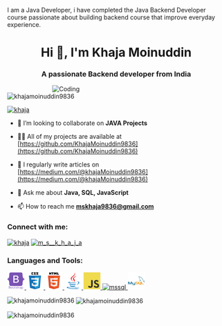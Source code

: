 I am a Java Developer, i have completed the Java Backend Developer course passionate about building backend course that improve everyday experience.

<h1 align="center">Hi 👋, I'm Khaja Moinuddin</h1>
<h3 align="center">A passionate Backend developer from India</h3>
<img align="right" alt="Coding" width="400" src="https://cdn.dribbble.com/users/1162077/screenshots/3848914/programmer.gif">

<p align="left"> <img src="https://komarev.com/ghpvc/?username=khajamoinuddin9836&label=Profile%20views&color=0e75b6&style=flat" alt="khajamoinuddin9836" /> </p>

<p align="left"> <a href="https://twitter.com/khaja" target="blank"><img src="https://img.shields.io/twitter/follow/khaja?logo=twitter&style=for-the-badge" alt="khaja" /></a> </p>

- 👯 I’m looking to collaborate on **JAVA Projects**

- 👨‍💻 All of my projects are available at [https://github.com/KhajaMoinuddin9836](https://github.com/KhajaMoinuddin9836)

- 📝 I regularly write articles on [https://medium.com/@khajaMoinuddin9836](https://medium.com/@khajaMoinuddin9836)

- 💬 Ask me about **Java, SQL, JavaScript**

- 📫 How to reach me **mskhaja9836@gmail.com**

<h3 align="left">Connect with me:</h3>
<p align="left">
<a href="https://twitter.com/khaja" target="blank"><img align="center" src="https://raw.githubusercontent.com/rahuldkjain/github-profile-readme-generator/master/src/images/icons/Social/twitter.svg" alt="khaja" height="30" width="40" /></a>
<a href="https://instagram.com/m_s__k_h_a_j_a" target="blank"><img align="center" src="https://raw.githubusercontent.com/rahuldkjain/github-profile-readme-generator/master/src/images/icons/Social/instagram.svg" alt="m_s__k_h_a_j_a" height="30" width="40" /></a>
</p>

<h3 align="left">Languages and Tools:</h3>
<p align="left"> <a href="https://getbootstrap.com" target="_blank" rel="noreferrer"> <img src="https://raw.githubusercontent.com/devicons/devicon/master/icons/bootstrap/bootstrap-plain-wordmark.svg" alt="bootstrap" width="40" height="40"/> </a> <a href="https://www.w3schools.com/css/" target="_blank" rel="noreferrer"> <img src="https://raw.githubusercontent.com/devicons/devicon/master/icons/css3/css3-original-wordmark.svg" alt="css3" width="40" height="40"/> </a> <a href="https://www.w3.org/html/" target="_blank" rel="noreferrer"> <img src="https://raw.githubusercontent.com/devicons/devicon/master/icons/html5/html5-original-wordmark.svg" alt="html5" width="40" height="40"/> </a> <a href="https://www.java.com" target="_blank" rel="noreferrer"> <img src="https://raw.githubusercontent.com/devicons/devicon/master/icons/java/java-original.svg" alt="java" width="40" height="40"/> </a> <a href="https://developer.mozilla.org/en-US/docs/Web/JavaScript" target="_blank" rel="noreferrer"> <img src="https://raw.githubusercontent.com/devicons/devicon/master/icons/javascript/javascript-original.svg" alt="javascript" width="40" height="40"/> </a> <a href="https://www.microsoft.com/en-us/sql-server" target="_blank" rel="noreferrer"> <img src="https://www.svgrepo.com/show/303229/microsoft-sql-server-logo.svg" alt="mssql" width="40" height="40"/> </a> <a href="https://www.mysql.com/" target="_blank" rel="noreferrer"> <img src="https://raw.githubusercontent.com/devicons/devicon/master/icons/mysql/mysql-original-wordmark.svg" alt="mysql" width="40" height="40"/> </a> </p>

<p><img align="left" src="https://github-readme-stats.vercel.app/api/top-langs?username=khajamoinuddin9836&show_icons=true&locale=en&layout=compact" alt="khajamoinuddin9836" /></p>

<p>&nbsp;<img align="center" src="https://github-readme-stats.vercel.app/api?username=khajamoinuddin9836&show_icons=true&locale=en" alt="khajamoinuddin9836" /></p>

<p><img align="center" src="https://github-readme-streak-stats.herokuapp.com/?user=khajamoinuddin9836&" alt="khajamoinuddin9836" /></p>
